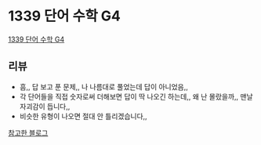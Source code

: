 # 1339 단어 수학 G4

[1339 단어 수학 G4](https://www.acmicpc.net/problem/1339)

## 리뷰

- 흠,, 답 보고 푼 문제,, 나 나름대로 풀었는데 답이 아니었음,,
- 각 단어들을 직접 숫자로써 더해보면 답이 딱 나오긴 하는데,, 왜 난 몰랐을까,, 맨날 자괴감이 듭니다,,
- 비슷한 유형이 나오면 절대 안 틀리겠습니다,,

[참고한 블로그](https://mygumi.tistory.com/156)